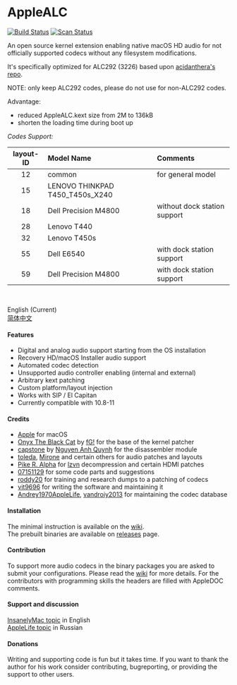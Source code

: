 AppleALC
========

[![Build Status](https://github.com/badfellow/AppleALC_Dell_M4800/workflows/CI/badge.svg?branch=master)](https://github.com/badfellow/AppleALC_Dell_M4800/actions) [![Scan Status](https://scan.coverity.com/projects/16166/badge.svg?flat=1)](https://scan.coverity.com/projects/16166)

An open source kernel extension enabling native macOS HD audio for not officially supported codecs without any filesystem modifications.

It's specifically optimized for ALC292 (3226) based upon [acidanthera's repo](https://github.com/acidanthera/AppleALC).

NOTE: only keep ALC292 codes, please do not use for non-ALC292 codes.

Advantage:
- reduced AppleALC.kext size from 2M to 136kB
- shorten the loading time during boot up

*Codes Support:*

| layout-ID|Model Name|Comments|
| :-------: | :---- | :----- |
| 12 | common | for general model |
| 15 | LENOVO THINKPAD T450_T450s_X240 | |
| 18 | Dell Precision M4800 | without dock station support|
| 28 | Lenovo T440 | |
| 32 | Lenovo T450s | |
| 55 | Dell E6540 | with dock station support |
| 59 | Dell Precision M4800 | with dock station support | 

<br />


English (Current)  
[简体中文](https://github.com/badfellow/AppleALC_Dell_M4800/blob/master/README_CN.md)  

#### Features
- Digital and analog audio support starting from the OS installation
- Recovery HD/macOS Installer audio support
- Automated codec detection
- Unsupported audio controller enabling (internal and external)
- Arbitrary kext patching
- Custom platform/layout injection
- Works with SIP / El Capitan
- Currently compatible with 10.8-11

#### Credits
- [Apple](https://www.apple.com) for macOS  
- [Onyx The Black Cat](https://github.com/gdbinit/onyx-the-black-cat) by [fG!](https://reverse.put.as) for the base of the kernel patcher
- [capstone](https://github.com/aquynh/capstone) by [Nguyen Anh Quynh](https://github.com/aquynh) for the disassembler module
- [toleda](https://github.com/toleda), [Mirone](https://github.com/Mirone) and certain others for audio patches and layouts
- [Pike R. Alpha](https://github.com/Piker-Alpha) for [lzvn](https://github.com/Piker-Alpha/LZVN) decompression and certain HDMI patches
- [07151129](https://github.com/07151129) for some code parts and suggestions
- [roddy20](https://github.com/roddy20) for training and research dumps to a patching of codecs
- [vit9696](https://github.com/vit9696) for writing the software and maintaining it
- [Andrey1970AppleLife](https://github.com/Andrey1970AppleLife), [vandroiy2013](https://github.com/vandroiy2013) for maintaining the codec database

#### Installation
The minimal instruction is available on the [wiki](https://github.com/vit9696/AppleALC/wiki).  
The prebuilt binaries are available on [releases](https://github.com/vit9696/AppleALC/releases) page.

#### Contribution
To support more audio codecs in the binary packages you are asked to submit your configurations. Please read the [wiki](https://github.com/vit9696/AppleALC/wiki) for more details. For the contributors with programming skills the headers are filled with AppleDOC comments.

#### Support and discussion
[InsanelyMac topic](http://www.insanelymac.com/forum/topic/311293-applealc-—-dynamic-applehda-patching/) in English  
[AppleLife topic](https://applelife.ru/threads/applealc-dinamicheskij-patching-applehda.1171672/) in Russian

#### Donations
Writing and supporting code is fun but it takes time. If you want to thank the author for his work consider contributing, bugreporting, or providing the support to other users.
